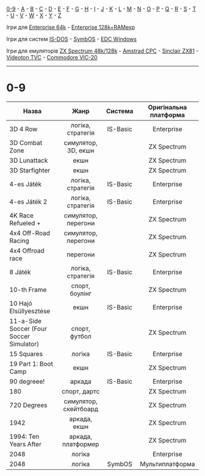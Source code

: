 [0-9](../0/games-0.md) - [A](../a/games-a.md) - [B](../b/games-b.md) - [C](../c/games-c.md) - [D](../d/games-d.md) - [E](../e/games-e.md) - [F](../f/games-f.md) - [G](../g/games-g.md) - [H](../h/games-h.md) - [I](../i/games-i.md) - [J](../j/games-j.md) - [K](../k/games-k.md) - [L](../l/games-l.md) - [M](../m/games-m.md) - [N](../n/games-n.md) - [O](../o/games-o.md) - [P](../p/games-p.md) - [Q](../q/games-q.md) - [R](../r/games-r.md) - [S](../s/games-s.md) - [T](../t/games-t.md) - [U](../u/games-u.md) - [V](../v/games-v.md) - [W](../w/games-w.md) - [X](../x/games-x.md) - [Y](../y/games-y.md) - [Z](../z/games-z.md)

Ігри для [Enterprise 64k](../games-ep64.md) - [Enterprise 128k+RAMexp](../games-epramexp.md)

Ігри для систем [IS-DOS](../games-is-dos.md) - [SymbOS](../games-symbos.md) - [EDC Windows](../games-edcw.md)

Ігри для емуляторів [ZX Spectrum 48k/128k](../zxemu/games-zxemu.md) - [Amstrad CPC](../cpcemu/games-cpc.md) - [Sinclair ZX81](../zx81emu/games-zx81.md) - [Videoton TVC](../tvcemu/games-tvc.md) - [Commodore VIC-20](../vic20emu/games-vic20.md)

----------

# 0-9

|Назва|Жанр|Система|Оригінальна платформа|
|-----|:-----:|:--:|:-------------------:|
|3D 4 Row|логіка, стратегія|IS-Basic|Enterprise|
|3D Combat Zone|симулятор, 3D, екшн||ZX Spectrum|
|3D Lunattack|екшн||ZX Spectrum|
|3D Starfighter|екшн||ZX Spectrum|
|4-es Játék|логіка, стратегія|IS-Basic|Enterprise|
|4-es Játék 2|логіка, стратегія|IS-Basic|Enterprise|
|4K Race Refueled +|симулятор, перегони||ZX Spectrum|
|4x4 Off-Road Racing|симулятор, перегони||ZX Spectrum|
|4x4 Offroad race|перегони||ZX Spectrum|
|8 Játék|логіка, стратегія|IS-Basic|Enterprise|
|10-th Frame|спорт, боулінг||ZX Spectrum|
|10 Hajó Elsüllyesztése|екшн|IS-Basic|Enterprise|
|11-a-Side Soccer (Four Soccer Simulator)|спорт, футбол||ZX Spectrum|
|15 Squares|логіка|IS-Basic|Enterprise|
|19 Part 1: Boot Camp|екшн||ZX Spectrum|
|90 degreee!|аркада|IS-Basic|Enterprise|
|180|спорт, дартс||ZX Spectrum|
|720 Degrees|симулятор, скейтбоард||ZX Spectrum|
|1942|аркада, екшн||ZX Spectrum|
|1994: Ten Years After|аркада, платформер||ZX Spectrum|
|2048|логіка||Enterprise|
|2048|логіка|SymbOS|Мультиплатформа|